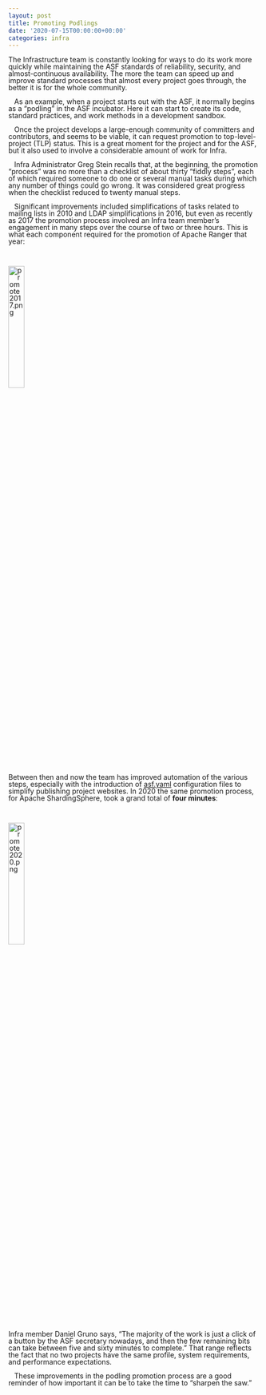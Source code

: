 ```yaml
---
layout: post
title: Promoting Podlings
date: '2020-07-15T00:00:00+00:00'
categories: infra
---
```

<p style="margin-bottom: 0in; line-height: 100%">The Infrastructure
team is constantly looking for ways to do its work more quickly while
maintaining the ASF standards of reliability, security, and
almost-continuous availability. The more the team can speed up and
improve standard processes that almost every project goes through,
the better it is for the whole community.<br></p><p style="margin-bottom: 0in; line-height: 100%">&nbsp; &nbsp;As an example,
when a project starts out with the ASF, it normally begins as a
“podling” in the ASF incubator. Here it can start to create its
code, standard practices, and work methods in a development sandbox. 
</p><p style="margin-bottom: 0in; line-height: 100%">&nbsp; &nbsp;Once the project
develops a large-enough community of committers and contributors, and
seems to be viable, it can request promotion to top-level-project
(TLP) status. This is a great moment for the project and for the ASF,
but it also used to involve a considerable amount of work for Infra.<br></p><p style="margin-bottom: 0in; line-height: 100%">&nbsp; &nbsp;Infra Administrator
Greg Stein recalls that, at the beginning, the promotion “process”
was no more than a checklist of about thirty “fiddly steps”, each
of which required someone to do one or several manual tasks during
which any number of things could go wrong. It was considered great
progress when the checklist reduced to twenty manual steps.<br></p><p style="margin-bottom: 0in; line-height: 100%">&nbsp; &nbsp;Significant
improvements included simplifications of tasks related to mailing
lists in 2010 and LDAP simplifications in 2016, but even as recently
as 2017 the promotion process involved an Infra team member’s
engagement in many steps over the course of two or three hours. This
is what each component required for the promotion of Apache Ranger
that year:<br></p><p style="margin-bottom: 0in; line-height: 100%"><br>

</p><p style="margin-bottom: 0in; line-height: 100%">
<a href="https://blogs.apache.org/infra/mediaresource/2fbf5326-1e4b-4dfa-a565-f81fb3028357"><img src="https://blogs.apache.org/infra/mediaresource/2fbf5326-1e4b-4dfa-a565-f81fb3028357?t=true" alt="promote2017.png" style="width: 25%;"></a><br>

</p><p style="margin-bottom: 0in; line-height: 100%"><br>

</p><p style="margin-bottom: 0in; line-height: 100%">Between then and now
the team has improved automation of the various steps, especially
with the introduction of <a href="https://cwiki.apache.org/confluence/display/INFRA/git+-+.asf.yaml+features" target="_blank">asf.yaml</a>&nbsp;configuration files to simplify publishing project websites. In
2020 the same promotion process, for Apache ShardingSphere, took a
grand total of <b>four minutes</b>:</p><p style="margin-bottom: 0in; line-height: 100%"><br></p><p style="margin-bottom: 0in; line-height: 100%"><a href="https://blogs.apache.org/infra/mediaresource/53eb7318-305c-4ace-831e-c0bfd6a679b4"><img src="https://blogs.apache.org/infra/mediaresource/53eb7318-305c-4ace-831e-c0bfd6a679b4?t=true" alt="promote2020.png" style="width: 25%;"></a><br>

</p><p style="margin-bottom: 0in; line-height: 100%">
<br>

</p><p style="margin-bottom: 0in; line-height: 100%">Infra member Daniel
Gruno says, “The majority of the work is just a click of a button
by the ASF secretary nowadays, and then the few remaining bits can
take between five and sixty minutes to complete.” That range
reflects the fact that no two projects have the same profile, system
requirements, and performance expectations.</p><p style="margin-bottom: 0in; line-height: 100%">&nbsp; &nbsp;These improvements
in the podling promotion process are a good reminder of how important
it can be to take the time to “sharpen the saw.”</p>
